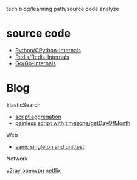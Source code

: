 tech blog/learning path/source code analyze

# source code

* [Python/CPython-Internals](#https://github.com/zpoint/CPython-Internals)
* [Redis/Redis-Internals](#https://github.com/zpoint/Redis-Internals)
* [Go/Go-Internals](#https://github.com/zpoint/Go-Internals)

# Blog

ElasticSearch

* [script aggregation](#https://gist.github.com/zpoint/3364e01e721815705617bab0587658ce#file-script_aggregation-md)
* [painless script with timezone/getDayOfMonth](#https://gist.github.com/zpoint/b65a377ca842997e4d7d8278a32f1d49)

Web

* [sanic singleton and unittest](#https://gist.github.com/zpoint/c44c80155e335108b38ce8bc1374dc44)	

Network

[v2ray openvpn netflix](#https://gist.github.com/zpoint/df2483c6beb97816e34ddbde3f62f5d8)

